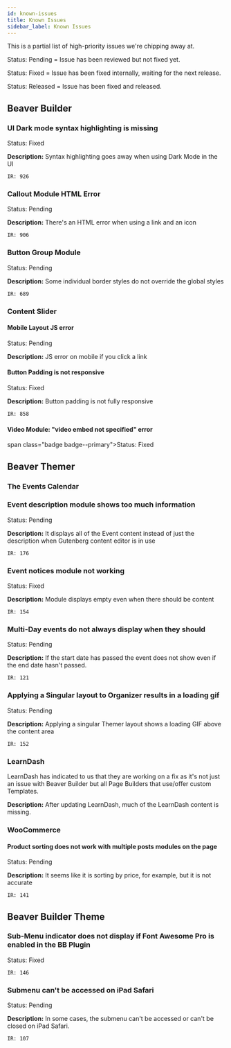 ```yaml
---
id: known-issues
title: Known Issues
sidebar_label: Known Issues
---
```


This is a partial list of high-priority issues we're chipping away at.


<p><span class="badge badge--secondary">Status: Pending</span> = Issue has been reviewed but not fixed yet.</p>
<p><span class="badge badge--primary">Status: Fixed</span> = Issue has been fixed internally, waiting for the next release.</p>
<p><span class="badge badge--success">Status: Released</span> = Issue has been fixed and released.</p>

## Beaver Builder

### UI Dark mode syntax highlighting is missing

<p><span class="badge badge--primary">Status: Fixed</span></p>

**Description:**  Syntax highlighting goes away when using Dark Mode in the UI

`IR: 926`

### Callout Module HTML Error

<p><span class="badge badge--secondary">Status: Pending</span></p>

**Description:** There's an HTML error when using a link and an icon

`IR: 906`

### Button Group Module

<p><span class="badge badge--secondary">Status: Pending</span></p>

**Description:** Some individual border styles do not override the global styles

`IR: 689`

### Content Slider

#### Mobile Layout JS error

<p><span class="badge badge--secondary">Status: Pending</span></p>

**Description:** JS error on mobile if you click a link


#### Button Padding is not responsive

<p><span class="badge badge--primary">Status: Fixed</span></p>

**Description:** Button padding is not fully responsive


`IR: 858`

#### Video Module: "video embed not specified" error

<p>span class="badge badge--primary">Status: Fixed</span></p>


## Beaver Themer


### The Events Calendar

### Event description module shows too much information
<p><span class="badge badge--secondary">Status: Pending</span></p>

**Description:** It displays all of the Event content instead of just the description when Gutenberg content editor is in use

`IR: 176`

### Event notices module not working

<p><span class="badge badge--primary">Status: Fixed</span></p>

**Description:** Module displays empty even when there should be content

`IR: 154`

### Multi-Day events do not always display when they should
<p><span class="badge badge--secondary">Status: Pending</span></p>

**Description:** If the start date has passed the event does not show even if the end date hasn't passed.

`IR: 121`

### Applying a Singular layout to Organizer results in a loading gif
<p><span class="badge badge--secondary">Status: Pending</span></p>

**Description:** Applying a singular Themer layout shows a loading GIF above the content area

`IR: 152`

### LearnDash

LearnDash has indicated to us that they are working on a fix as it's not just an issue with Beaver Builder but all Page Builders that use/offer custom Templates.  

**Description:** After updating LearnDash, much of the LearnDash content is missing.


### WooCommerce

#### Product sorting does not work with multiple posts modules on the page
<p><span class="badge badge--secondary">Status: Pending</span></p>

**Description:** It seems like it is sorting by price, for example, but it is not accurate

`IR: 141`

## Beaver Builder Theme

### Sub-Menu indicator does not display if Font Awesome Pro is enabled in the BB Plugin
<p><span class="badge badge--primary">Status: Fixed</span></p>

`IR: 146`


### Submenu can't be accessed on iPad Safari
<p><span class="badge badge--secondary">Status: Pending</span></p>

**Description:** In some cases, the submenu can't be accessed or can't be closed on iPad Safari.

`IR: 107`

